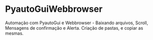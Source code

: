 # PyautoGuiWebbrowser
Automação com PyautoGui e Webbrowser - Baixando arquivos, Scroll, Mensagens de confirmação e  Alerta. Criação de pastas, e copiar as mesmas.
